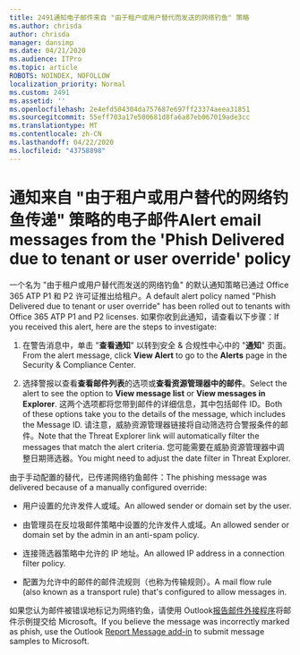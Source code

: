 ```yaml
---
title: 2491通知电子邮件来自 "由于租户或用户替代而发送的网络钓鱼" 策略
ms.author: chrisda
author: chrisda
manager: dansimp
ms.date: 04/21/2020
ms.audience: ITPro
ms.topic: article
ROBOTS: NOINDEX, NOFOLLOW
localization_priority: Normal
ms.custom: 2491
ms.assetid: ''
ms.openlocfilehash: 2e4efd504304da757687e697ff23374aeea31851
ms.sourcegitcommit: 55eff703a17e500681d8fa6a87eb067019ade3cc
ms.translationtype: MT
ms.contentlocale: zh-CN
ms.lasthandoff: 04/22/2020
ms.locfileid: "43758898"
---
```

# <a name="alert-email-messages-from-the-phish-delivered-due-to-tenant-or-user-override-policy"></a><span data-ttu-id="ea57d-102">通知来自 "由于租户或用户替代的网络钓鱼传递" 策略的电子邮件</span><span class="sxs-lookup"><span data-stu-id="ea57d-102">Alert email messages from the 'Phish Delivered due to tenant or user override' policy</span></span>

<span data-ttu-id="ea57d-103">一个名为 "由于租户或用户替代而发送的网络钓鱼" 的默认通知策略已通过 Office 365 ATP P1 和 P2 许可证推出给租户。</span><span class="sxs-lookup"><span data-stu-id="ea57d-103">A default alert policy named "Phish Delivered due to tenant or user override" has been rolled out to tenants with Office 365 ATP P1 and P2 licenses.</span></span> <span data-ttu-id="ea57d-104">如果你收到此通知，请查看以下步骤：</span><span class="sxs-lookup"><span data-stu-id="ea57d-104">If you received this alert, here are the steps to investigate:</span></span>

1. <span data-ttu-id="ea57d-105">在警告消息中，单击 "**查看通知**" 以转到安全 & 合规性中心中的 "**通知**" 页面。</span><span class="sxs-lookup"><span data-stu-id="ea57d-105">From the alert message, click **View Alert** to go to the **Alerts** page in the Security & Compliance Center.</span></span>

2. <span data-ttu-id="ea57d-106">选择警报以查看**查看邮件列表**的选项或**查看资源管理器中的邮件**。</span><span class="sxs-lookup"><span data-stu-id="ea57d-106">Select the alert to see the option to **View message list** or **View messages in Explorer**.</span></span> <span data-ttu-id="ea57d-107">这两个选项都将您带到邮件的详细信息，其中包括邮件 ID。</span><span class="sxs-lookup"><span data-stu-id="ea57d-107">Both of these options take you to the details of the message, which includes the Message ID.</span></span> <span data-ttu-id="ea57d-108">请注意，威胁资源管理器链接将自动筛选符合警报条件的邮件。</span><span class="sxs-lookup"><span data-stu-id="ea57d-108">Note that the Threat Explorer link will automatically filter the messages that match the alert criteria.</span></span> <span data-ttu-id="ea57d-109">您可能需要在威胁资源管理器中调整日期筛选器。</span><span class="sxs-lookup"><span data-stu-id="ea57d-109">You might need to adjust the date filter in Threat Explorer.</span></span>

<span data-ttu-id="ea57d-110">由于手动配置的替代，已传递网络钓鱼邮件：</span><span class="sxs-lookup"><span data-stu-id="ea57d-110">The phishing message was delivered because of a manually configured override:</span></span>

- <span data-ttu-id="ea57d-111">用户设置的允许发件人或域。</span><span class="sxs-lookup"><span data-stu-id="ea57d-111">An allowed sender or domain set by the user.</span></span>

- <span data-ttu-id="ea57d-112">由管理员在反垃圾邮件策略中设置的允许发件人或域。</span><span class="sxs-lookup"><span data-stu-id="ea57d-112">An allowed sender or domain set by the admin in an anti-spam policy.</span></span>

- <span data-ttu-id="ea57d-113">连接筛选器策略中允许的 IP 地址。</span><span class="sxs-lookup"><span data-stu-id="ea57d-113">An allowed IP address in a connection filter policy.</span></span>

- <span data-ttu-id="ea57d-114">配置为允许中的邮件的邮件流规则（也称为传输规则）。</span><span class="sxs-lookup"><span data-stu-id="ea57d-114">A mail flow rule (also known as a transport rule) that's configured to allow messages in.</span></span>

<span data-ttu-id="ea57d-115">如果您认为邮件被错误地标记为网络钓鱼，请使用 Outlook[报告邮件外接程序](https://support.office.com/article/b5caa9f1-cdf3-4443-af8c-ff724ea719d2)将邮件示例提交给 Microsoft。</span><span class="sxs-lookup"><span data-stu-id="ea57d-115">If you believe the message was incorrectly marked as phish, use the Outlook [Report Message add-in](https://support.office.com/article/b5caa9f1-cdf3-4443-af8c-ff724ea719d2) to submit message samples to Microsoft.</span></span>
